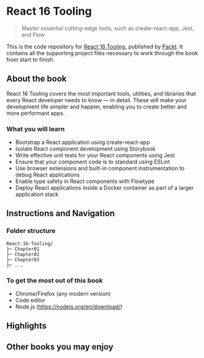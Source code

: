 # React 16 Tooling
> Master essential cutting-edge tools, such as create-react-app, Jest, and Flow

This is the code repository for [React 16 Tooling](https://www.packtpub.com/web-development/react-16-tooling?utm_source=github&utm_medium=repository&utm_campaign=9781788835015), published by [Packt](https://www.packtpub.com/?utm_source=github). It contains all the supporting project files necessary to work through the book from start to finish.

## About the book

React 16 Tooling covers the most important tools, utilities, and libraries that every React developer needs to know — in detail. These will make your development life simpler and happier, enabling you to create better and more performant apps.

### What you will learn

*	Bootstrap a React application using create-react-app
* Isolate React component development using Storybook
* Write effective unit tests for your React components using Jest
* Ensure that your component code is to standard using ESLint
* Use browser extensions and built-in component instrumentation to debug React applications
* Enable type safety in React components with Flowtype
* Deploy React applications inside a Docker container as part of a larger application stack

## Instructions and Navigation

### Folder structure 
```
React-16-Tooling/
├─ Chapter01
├─ Chapter02
├─ Chapter03
├─ ...  

``` 
### To get the most out of this book

* Chrome/Firefox (any modern version)
* Code editor
* Node.js (https://nodejs.org/en/download/)

## Highlights

## Other books you may enjoy
